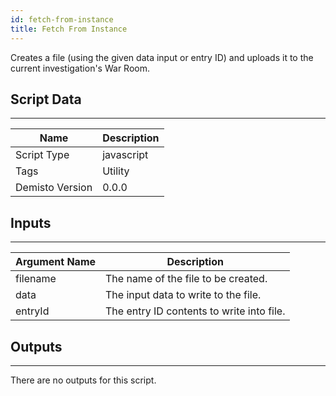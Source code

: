 ```yaml
---
id: fetch-from-instance
title: Fetch From Instance
---
```


Creates a file (using the given data input or entry ID) and uploads it to the current investigation's War Room.

## Script Data
---

| **Name** | **Description** |
| --- | --- |
| Script Type | javascript |
| Tags | Utility |
| Demisto Version | 0.0.0 |

## Inputs
---

| **Argument Name** | **Description** |
| --- | --- |
| filename | The name of the file to be created. |
| data | The input data to write to the file. |
| entryId | The entry ID contents to write into file. |

## Outputs
---
There are no outputs for this script.
